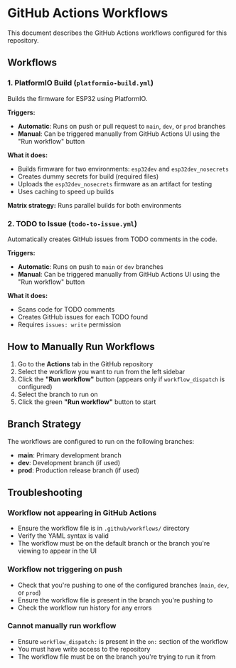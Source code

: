 # GitHub Actions Workflows

This document describes the GitHub Actions workflows configured for this repository.

## Workflows

### 1. PlatformIO Build (`platformio-build.yml`)

Builds the firmware for ESP32 using PlatformIO.

**Triggers:**
- **Automatic**: Runs on push or pull request to `main`, `dev`, or `prod` branches
- **Manual**: Can be triggered manually from GitHub Actions UI using the "Run workflow" button

**What it does:**
- Builds firmware for two environments: `esp32dev` and `esp32dev_nosecrets`
- Creates dummy secrets for build (required files)
- Uploads the `esp32dev_nosecrets` firmware as an artifact for testing
- Uses caching to speed up builds

**Matrix strategy:** Runs parallel builds for both environments

### 2. TODO to Issue (`todo-to-issue.yml`)

Automatically creates GitHub issues from TODO comments in the code.

**Triggers:**
- **Automatic**: Runs on push to `main` or `dev` branches
- **Manual**: Can be triggered manually from GitHub Actions UI using the "Run workflow" button

**What it does:**
- Scans code for TODO comments
- Creates GitHub issues for each TODO found
- Requires `issues: write` permission

## How to Manually Run Workflows

1. Go to the **Actions** tab in the GitHub repository
2. Select the workflow you want to run from the left sidebar
3. Click the **"Run workflow"** button (appears only if `workflow_dispatch` is configured)
4. Select the branch to run on
5. Click the green **"Run workflow"** button to start

## Branch Strategy

The workflows are configured to run on the following branches:
- **main**: Primary development branch
- **dev**: Development branch (if used)
- **prod**: Production release branch (if used)

## Troubleshooting

### Workflow not appearing in GitHub Actions
- Ensure the workflow file is in `.github/workflows/` directory
- Verify the YAML syntax is valid
- The workflow must be on the default branch or the branch you're viewing to appear in the UI

### Workflow not triggering on push
- Check that you're pushing to one of the configured branches (`main`, `dev`, or `prod`)
- Ensure the workflow file is present in the branch you're pushing to
- Check the workflow run history for any errors

### Cannot manually run workflow
- Ensure `workflow_dispatch:` is present in the `on:` section of the workflow
- You must have write access to the repository
- The workflow file must be on the branch you're trying to run it from
